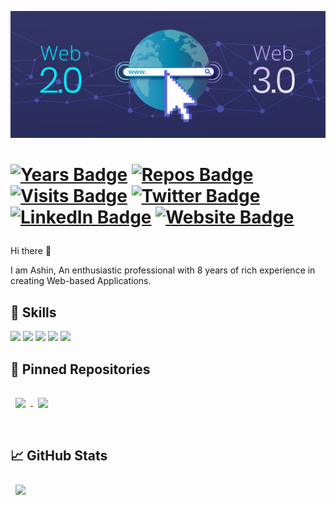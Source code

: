 [![ASHIN's GitHub Banner](./web3.jpg)](https://github.com/ashinkuniyil)

[<h1 align="">![Years Badge](https://badges.pufler.dev/years/ashinkuniyil)](https://github.com/ashinkuniyil)
[![Repos Badge](https://badges.pufler.dev/repos/ashinkuniyil)](https://github.com/ashinkuniyil)
[![Visits Badge](https://badges.pufler.dev/visits/ashinkuniyil/ashinkuniyil)](https://github.com/ashinkuniyil)
[![Twitter Badge](https://img.shields.io/badge/Twitter-Profile-informational?style=flat&logo=twitter&logoColor=white&color=1CA2F1)](https://twitter.com/ashinkuniyil)
[![LinkedIn Badge](https://img.shields.io/badge/LinkedIn-Profile-informational?style=flat&logo=linkedin&logoColor=white&color=0D76A8)](https://www.linkedin.com/in/ashinkuniyil/)
[![Website Badge](https://img.shields.io/website?url=http%3A%2F%2Fashin.kuniyil.me)](http://www.ashin.kuniyil.me)
 </h1>
 
Hi there 👋

I am Ashin, An enthusiastic professional with 8 years of rich experience in creating Web-based Applications.

## 💼 Skills

![](https://img.shields.io/badge/React-informational?style=flat&logo=react&logoColor=white)
![](https://img.shields.io/badge/Angular-informational?style=flat&logo=angular&logoColor=white&color=red)
![](https://img.shields.io/badge/Nodejs-informational?style=flat&logo=Node.js&logoColor=white&color=green)
![](https://img.shields.io/badge/ExpressJs-informational?style=flat&logo=Express&logoColor=white&color=green)
![](https://img.shields.io/badge/MongoDB-informational?style=flat&logo=MongoDb&logoColor=white&color=green)

## 📌 Pinned Repositories

<a href="https://github.com/ashinkuniyil/findDoctor">
  <img align="center" style="margin:1rem 0.5rem" src="https://github-readme-stats.vercel.app/api/pin/?username=ashinkuniyil&repo=findDoctor&title_color=ffffff&text_color=c9cacc&icon_color=4AB197&bg_color=000000" />
</a>
<a href="https://github.com/ashinkuniyil/rss-feed-to-video-nodeJs">
  <img align="center" style="margin:1rem 0.5rem" src="https://github-readme-stats.vercel.app/api/pin/?username=ashinkuniyil&repo=rss-feed-to-video-nodeJs&title_color=ffffff&text_color=c9cacc&icon_color=4AB197&bg_color=000000" />
</a>

<br>
<br>

## &#x1f4c8; GitHub Stats

<a href="https://github.com/ashinkuniyil">
  <img align="center" style="margin:0.5rem" src="https://github-readme-stats.vercel.app/api/top-langs/?username=ashinkuniyil&hide=html,css&title_color=ffffff&text_color=c9cacc&icon_color=4AB197&bg_color=000000" />
</a>
<br>
<br>
